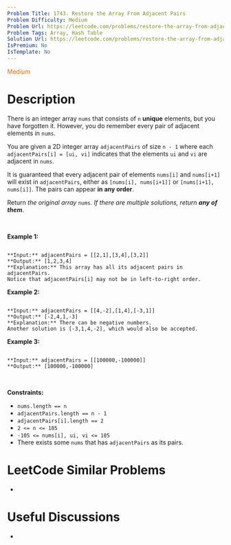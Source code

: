 ```yaml
---
Problem Title: 1743. Restore the Array From Adjacent Pairs
Problem Difficulty: Medium
Problem Url: https://leetcode.com/problems/restore-the-array-from-adjacent-pairs/
Problem Tags: Array, Hash Table
Solution Url: https://leetcode.com/problems/restore-the-array-from-adjacent-pairs/solution/
IsPremium: No
IsTemplate: No
---
```


<span style="color: rgb(239, 108, 0);">Medium</span>

# Description

There is an integer array `nums` that consists of `n` **unique** elements, but you have forgotten it. However, you do remember every pair of adjacent elements in `nums`.


You are given a 2D integer array `adjacentPairs` of size `n - 1` where each `adjacentPairs[i] = [ui, vi]` indicates that the elements `ui` and `vi` are adjacent in `nums`.


It is guaranteed that every adjacent pair of elements `nums[i]` and `nums[i+1]` will exist in `adjacentPairs`, either as `[nums[i], nums[i+1]]` or `[nums[i+1], nums[i]]`. The pairs can appear **in any order**.


Return *the original array* `nums`*. If there are multiple solutions, return **any of them***.


 


**Example 1:**



```

**Input:** adjacentPairs = [[2,1],[3,4],[3,2]]
**Output:** [1,2,3,4]
**Explanation:** This array has all its adjacent pairs in adjacentPairs.
Notice that adjacentPairs[i] may not be in left-to-right order.

```

**Example 2:**



```

**Input:** adjacentPairs = [[4,-2],[1,4],[-3,1]]
**Output:** [-2,4,1,-3]
**Explanation:** There can be negative numbers.
Another solution is [-3,1,4,-2], which would also be accepted.

```

**Example 3:**



```

**Input:** adjacentPairs = [[100000,-100000]]
**Output:** [100000,-100000]

```

 


**Constraints:**


* `nums.length == n`
* `adjacentPairs.length == n - 1`
* `adjacentPairs[i].length == 2`
* `2 <= n <= 105`
* `-105 <= nums[i], ui, vi <= 105`
* There exists some `nums` that has `adjacentPairs` as its pairs.




# LeetCode Similar Problems

- []()

# Useful Discussions

- []()
